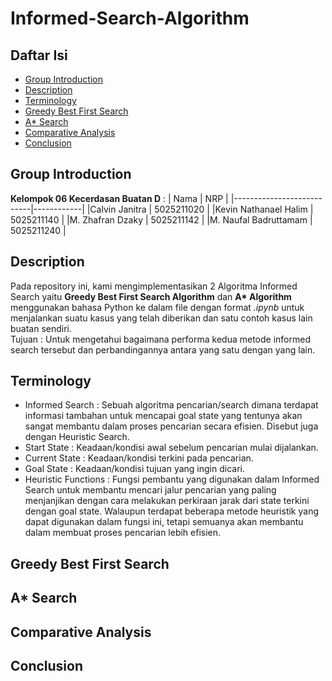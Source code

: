 # Informed-Search-Algorithm

## Daftar Isi
- [Group Introduction](#group-introduction)
- [Description](#description)
- [Terminology](#terminology)
- [Greedy Best First Search](#greedy-best-first-search)
- [A* Search](#a*-search)
- [Comparative Analysis](#comparative-analysis)
- [Conclusion](#conclusion)


## Group Introduction
<b>Kelompok 06 Kecerdasan Buatan D</b> :
| Nama                      | NRP        |
|---------------------------|------------|
|Calvin Janitra             | 5025211020 |
|Kevin Nathanael Halim      | 5025211140 |
|M. Zhafran Dzaky           | 5025211142 |
|M. Naufal Badruttamam      | 5025211240 |

## Description
Pada repository ini, kami mengimplementasikan 2 Algoritma Informed Search yaitu <b>Greedy Best First Search Algorithm</b> dan <b>A* Algorithm</b> menggunakan bahasa Python ke dalam file dengan format <i>.ipynb</i> untuk menjalankan suatu kasus yang telah diberikan dan satu contoh kasus lain buatan sendiri.<br>
Tujuan : Untuk mengetahui bagaimana performa kedua metode informed search tersebut dan perbandingannya antara yang satu dengan yang lain.

## Terminology
- Informed Search : Sebuah algoritma pencarian/search dimana terdapat informasi tambahan untuk mencapai goal state yang tentunya akan sangat membantu dalam proses pencarian secara efisien. Disebut juga dengan Heuristic Search.
- Start State : Keadaan/kondisi awal sebelum pencarian mulai dijalankan.
- Current State : Keadaan/kondisi terkini pada pencarian.
- Goal State : Keadaan/kondisi tujuan yang ingin dicari.
- Heuristic Functions : Fungsi pembantu yang digunakan dalam Informed Search untuk membantu mencari jalur pencarian yang paling menjanjikan dengan cara melakukan perkiraan jarak dari state terkini dengan goal state. Walaupun terdapat beberapa metode heuristik yang dapat digunakan dalam fungsi ini, tetapi semuanya akan membantu dalam membuat proses pencarian lebih efisien.

## Greedy Best First Search

## A* Search

## Comparative Analysis

## Conclusion